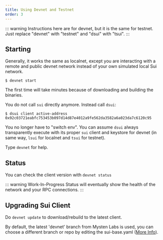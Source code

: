 ```yaml
---
title: Using Devnet and Testnet
order: 3
---
```

::: warning
Instructions here are for devnet, but it is the same for testnet. Just replace "devnet" with "testnet" and "dsui" with "tsui".
:::

## Starting

Generally, it works the same as localnet, except you are interacting with a remote and public devnet network instead of your own simulated local Sui network.

```shell
$ devnet start
```
The first time will take minutes because of downloading and building the binaries.

You do not call ```sui``` directly anymore. Instead call ```dsui```:

```shell
$ dsui client active-address
0x92c03721eabfc753453b097d14d87e4012a9fe562da3582a6a023da7c6120c95
```
You no longer have to "switch env". You can assume ```dsui``` always transparently execute with its proper ```sui``` client and keystore for devnet (in same way, ```lsui``` for localnet and ```tsui``` for testnet).

Type ```devnet``` for help.
<br>

## Status
You can check the client version with ```devnet status```<br>

::: warning Work-In-Progress
Status will eventually show the health of the network and your RPC connections.
:::

## Upgrading Sui Client
Do ```devnet update``` to download/rebuild to the latest client.

By default, the latest 'devnet' branch from Mysten Labs is used, you can choose a different branch or repo by editing the sui-base.yaml ([More Info]( ./configure-sui-base-yaml.md#change-default-repo-and-branch )).

